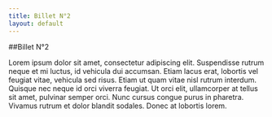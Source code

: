```yaml
---
title: Billet N°2
layout: default
---
```

##Billet N°2

Lorem ipsum dolor sit amet, consectetur adipiscing elit. 
Suspendisse rutrum neque et mi luctus, id vehicula dui accumsan. 
Etiam lacus erat, lobortis vel feugiat vitae, vehicula sed risus. 
Etiam ut quam vitae nisl rutrum interdum. 
Quisque nec neque id orci viverra feugiat. 
Ut orci elit, ullamcorper at tellus sit amet, pulvinar semper orci. 
Nunc cursus congue purus in pharetra. 
Vivamus rutrum et dolor blandit sodales. 
Donec at lobortis lorem.